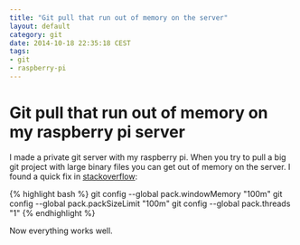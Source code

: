 ```yaml
---
title: "Git pull that run out of memory on the server"
layout: default
category: git
date: 2014-10-18 22:35:18 CEST
tags:
- git
- raspberry-pi
---
```


# Git pull that run out of memory on my raspberry pi server

I made a private git server with my raspberry pi.
When you try to pull a big git project with large binary files you can get out of memory on the server.
I found a quick fix in [stackoverflow](http://stackoverflow.com/questions/7362709/git-pull-fails-with-bad-pack-header-error):

{% highlight bash %}
git config --global pack.windowMemory "100m"
git config --global pack.packSizeLimit "100m"
git config --global pack.threads "1"
{% endhighlight %}

Now everything works well.
